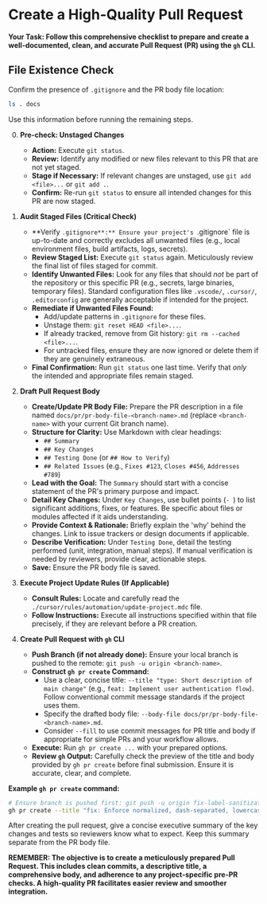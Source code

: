 # Create a High-Quality Pull Request

**Your Task: Follow this comprehensive checklist to prepare and create a well-documented, clean, and accurate Pull Request (PR) using the `gh` CLI.**

## File Existence Check

Confirm the presence of `.gitignore` and the PR body file location:

```bash
ls . docs
```

Use this information before running the remaining steps.

0.  **Pre-check: Unstaged Changes**
    - **Action:** Execute `git status`.
    - **Review:** Identify any modified or new files relevant to this PR that are not yet staged.
    - **Stage if Necessary:** If relevant changes are unstaged, use `git add <file>...` or `git add .`.
    - **Confirm:** Re-run `git status` to ensure all intended changes for this PR are now staged.

1.  **Audit Staged Files (Critical Check)**
    - **Verify `.gitignore**:** Ensure your project's `.gitignore` file is up-to-date and correctly excludes all unwanted files (e.g., local environment files, build artifacts, logs, secrets).
    - **Review Staged List:** Execute `git status` again. Meticulously review the final list of files staged for commit.
    - **Identify Unwanted Files:** Look for any files that should *not* be part of the repository or this specific PR (e.g., secrets, large binaries, temporary files). Standard configuration files like `.vscode/`, `.cursor/`, `.editorconfig` are generally acceptable if intended for the project.
    - **Remediate if Unwanted Files Found:**
        - Add/update patterns in `.gitignore` for these files.
        - Unstage them: `git reset HEAD <file>...`.
        - If already tracked, remove from Git history: `git rm --cached <file>...`.
        - For untracked files, ensure they are now ignored or delete them if they are genuinely extraneous.
    - **Final Confirmation:** Run `git status` one last time. Verify that *only* the intended and appropriate files remain staged.

2.  **Draft Pull Request Body**
    - **Create/Update PR Body File:** Prepare the PR description in a file named `docs/pr/pr-body-file-<branch-name>.md` (replace `<branch-name>` with your current Git branch name).
    - **Structure for Clarity:** Use Markdown with clear headings:
        - `## Summary`
        - `## Key Changes`
        - `## Testing Done` (or `## How to Verify`)
        - `## Related Issues` (e.g., `Fixes #123`, `Closes #456`, `Addresses #789`)
    - **Lead with the Goal:** The `Summary` should start with a concise statement of the PR's primary purpose and impact.
    - **Detail Key Changes:** Under `Key Changes`, use bullet points (`- `) to list significant additions, fixes, or features. Be specific about files or modules affected if it aids understanding.
    - **Provide Context & Rationale:** Briefly explain the 'why' behind the changes. Link to issue trackers or design documents if applicable.
    - **Describe Verification:** Under `Testing Done`, detail the testing performed (unit, integration, manual steps). If manual verification is needed by reviewers, provide clear, actionable steps.
    - **Save:** Ensure the PR body file is saved.

3.  **Execute Project Update Rules (If Applicable)**
    - **Consult Rules:** Locate and carefully read the `./cursor/rules/automation/update-project.mdc` file.
    - **Follow Instructions:** Execute all instructions specified within that file precisely, if they are relevant before a PR creation.

4.  **Create Pull Request with `gh` CLI**
    - **Push Branch (if not already done):** Ensure your local branch is pushed to the remote: `git push -u origin <branch-name>`.
    - **Construct `gh pr create` Command:**
        - Use a clear, concise title: `--title "type: Short description of main change"` (e.g., `feat: Implement user authentication flow`). Follow conventional commit message standards if the project uses them.
        - Specify the drafted body file: `--body-file docs/pr/pr-body-file-<branch-name>.md`.
        - Consider `--fill` to use commit messages for PR title and body if appropriate for simple PRs and your workflow allows.
    - **Execute:** Run `gh pr create ...` with your prepared options.
    - **Review `gh` Output:** Carefully check the preview of the title and body provided by `gh pr create` before final submission. Ensure it is accurate, clear, and complete.

**Example `gh pr create` command:**

```bash
# Ensure branch is pushed first: git push -u origin fix-label-sanitization
gh pr create --title "fix: Enforce normalized, dash-separated, lowercase labels" --body-file docs/pr/pr-body-file-fix-label-sanitization.md
```

After creating the pull request, give a concise executive summary of the key changes and tests so reviewers know what to expect. Keep this summary separate from the PR body file.

**REMEMBER: The objective is to create a meticulously prepared Pull Request. This includes clean commits, a descriptive title, a comprehensive body, and adherence to any project-specific pre-PR checks. A high-quality PR facilitates easier review and smoother integration.**
